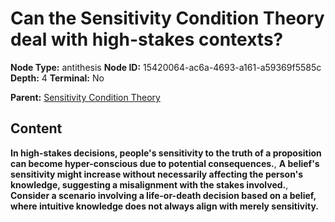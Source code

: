 # Can the Sensitivity Condition Theory deal with high-stakes contexts?

**Node Type:** antithesis
**Node ID:** 15420064-ac6a-4693-a161-a59369f5585c
**Depth:** 4
**Terminal:** No

**Parent:** [Sensitivity Condition Theory](sensitivity-condition-theory-synthesis-e02d2ebd-e1e9-4074-b444-a54d4d3d6c0b.md)

## Content

**In high-stakes decisions, people's sensitivity to the truth of a proposition can become hyper-conscious due to potential consequences.**, **A belief's sensitivity might increase without necessarily affecting the person's knowledge, suggesting a misalignment with the stakes involved.**, **Consider a scenario involving a life-or-death decision based on a belief, where intuitive knowledge does not always align with merely sensitivity.**
